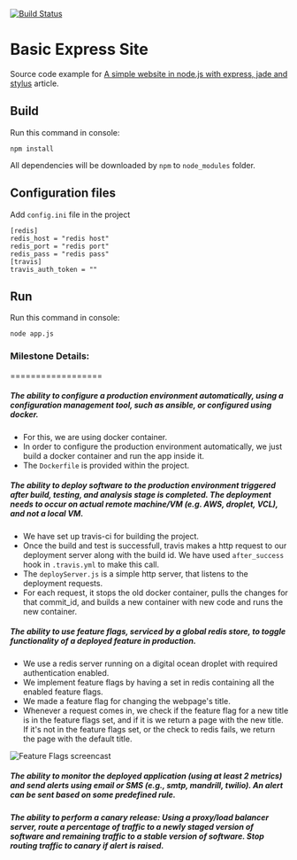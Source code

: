 [![Build Status](https://travis-ci.org/nirmeshk/BasicExpressSite.svg?branch=master)](https://travis-ci.org/nirmeshk/BasicExpressSite)

Basic Express Site
===================

Source code example for [A simple website in node.js with express, jade and stylus](http://www.clock.co.uk/blog/a-simple-website-in-nodejs-with-express-jade-and-stylus) article.

Build
-----

Run this command in console:

```
npm install
```

All dependencies will be downloaded by `npm` to `node_modules` folder.

Configuration files
---------------------
Add `config.ini` file in the project

```
[redis]
redis_host = "redis host"
redis_port = "redis port"
redis_pass = "redis pass" 
[travis]
travis_auth_token = ""
```

Run
---

Run this command in console:

```
node app.js
```

### Milestone Details:
==================

##### The ability to configure a production environment automatically, using a configuration management tool, such as ansible, or configured using docker.

- For this, we are using docker container.
- In order to configure the production environment automatically, we just build a docker container and run the app inside it.
- The `Dockerfile` is provided within the project.

##### The ability to deploy software to the production environment triggered after build, testing, and analysis stage is completed. The deployment needs to occur on actual remote machine/VM (e.g. AWS, droplet, VCL), and not a local VM.

- We have set up travis-ci for building the project. 
- Once the build and test is successfull, travis makes a http request to our deployment server along with the build id. We have used `after_success` hook in `.travis.yml` to make this call.
- The `deployServer.js` is a simple http server, that listens to the deployment requests.
- For each request, it stops the old docker container, pulls the changes for that commit_id, and builds a new container with new code and runs the new container.

##### The ability to use feature flags, serviced by a global redis store, to toggle functionality of a deployed feature in production.
- We use a redis server running on a digital ocean droplet with required authentication enabled. 
- We implement feature flags by having a set in redis containing all the enabled feature flags.
- We made a feature flag for changing the webpage's title. 
- Whenever a request comes in, we check if the feature flag for a new title is in the feature flags set, and if it is we return a page with the new title. If it's not in the feature flags set, or the check to redis fails, we return the page with the default title.

![Feature Flags screencast](https://i.imgur.com/VfT7QYG.gif)

##### The ability to monitor the deployed application (using at least 2 metrics) and send alerts using email or SMS (e.g., smtp, mandrill, twilio). An alert can be sent based on some predefined rule.

##### The ability to perform a canary release: Using a proxy/load balancer server, route a percentage of traffic to a newly staged version of software and remaining traffic to a stable version of software. Stop routing traffic to canary if alert is raised.



